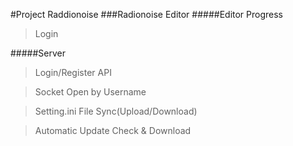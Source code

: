 #Project Raddionoise
###Radionoise Editor
#####Editor Progress
>Login

#####Server

>Login/Register API

>Socket Open by Username

>Setting.ini File Sync(Upload/Download)

>Automatic Update Check & Download
